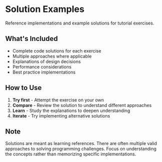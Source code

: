 # Solution Examples

Reference implementations and example solutions for tutorial exercises.

## What's Included

- Complete code solutions for each exercise
- Multiple approaches where applicable
- Explanations of design decisions
- Performance considerations
- Best practice implementations

## How to Use

1. **Try first** - Attempt the exercise on your own
2. **Compare** - Review the solution to understand different approaches
3. **Learn** - Study the explanations to deepen understanding
4. **Iterate** - Try implementing alternative solutions

## Note

Solutions are meant as learning references. There are often multiple valid approaches to solving programming challenges. Focus on understanding the concepts rather than memorizing specific implementations.